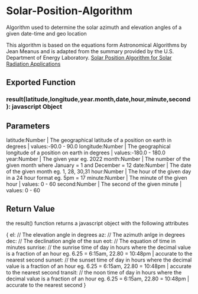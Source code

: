 # Solar-Position-Algorithm
Algorithm used to determine the solar azimuth and elevation angles of a given date-time and geo location

This algorithm is based on the equations form Astronomical Algorithms by Jean Meanus and is adapted from the summary provided by the U.S. Department of Energy Laboratory. [Solar Position Algorithm for
Solar Radiation Applications](https://www.nrel.gov/docs/fy08osti/34302.pdf)

## Exported Function
### result(latitude,longitude,year.month,date,hour,minute,second): javascript Object

## Parameters
latitude:Number | The geographical latitude of a position on earth in degrees | values:-90.0 - 90.0
longitude:Number | The geographical longitude of a position on earth in degrees | values:-180.0 - 180.0
year:Number | The given year eg. 2022
month:Number | The number of the given month where January = 1 and December = 12
date:Number | The date of the given month eg. 1, 28, 30,31
hour:Number | The hour of the given day in a 24 hour format eg. 5pm = 17
minute:Number | The minute of the given hour | values: 0 - 60
second:Number | The second of the given minute | values: 0 - 60

## Return Value
the result() function returns a javascript object with the following attributes

{
  el: // The elevation angle in degrees
  az: // The azimuth anlge in degrees
  dec: // The declination angle of the sun
  eot: // The equation of time in minutes
  sunrise: // the sunrise time of day in hours where the decimal value is a fraction of an hour eg. 6.25 = 6:15am, 22.80 = 10:48pm | accurate to the nearest second
  sunset: // the sunset time of day in hours where the decimal value is a fraction of an hour eg. 6.25 = 6:15am, 22.80 = 10:48pm | accurate to the nearest second
  transit: // the noon time of day in hours where the decimal value is a fraction of an hour eg. 6.25 = 6:15am, 22.80 = 10:48pm | accurate to the nearest second
}
